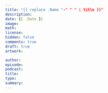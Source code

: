 ```yaml
---
title: "{{ replace .Name "-" " " | title }}"
description: 
date: {{ .Date }}
image: 
math: 
license: 
hidden: false
comments: true
draft: true
artwork:

author: 
episode: 
podcast:
title:
type:
summary:
---
```

